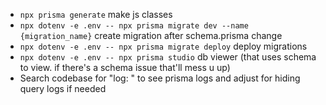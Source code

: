 - `npx prisma generate` make js classes
- `npx dotenv -e .env -- npx prisma migrate dev --name {migration_name}` create migration after schema.prisma change
- `npx dotenv -e .env -- npx prisma migrate deploy` deploy migrations
- `npx dotenv -e .env -- npx prisma studio` db viewer (that uses schema to view. if there's a schema issue that'll mess u up)
- Search codebase for "log: " to see prisma logs and adjust for hiding query logs if needed
